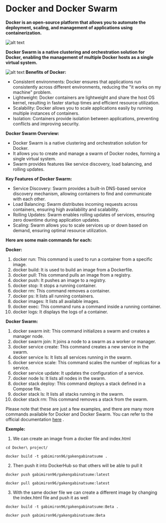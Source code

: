 # Docker and Docker Swarm
**Docker is an open-source platform that allows you to automate the deployment, scaling, and management of applications using containerization.**

![alt text](https://docs.docker.com/get-started/images/docker-architecture.png)

**Docker Swarm is a native clustering and orchestration solution for Docker, enabling the management of multiple Docker hosts as a single virtual system.**

![alt text](https://docs.docker.com/engine/swarm/images/swarm-diagram.png)
**Benefits of Docker:**
- Consistent environments: Docker ensures that applications run consistently across different environments, reducing the "it works on my machine" problem.
- Lightweight: Docker containers are lightweight and share the host OS kernel, resulting in faster startup times and efficient resource utilization.
- Scalability: Docker allows you to scale applications easily by running multiple instances of containers.
- Isolation: Containers provide isolation between applications, preventing conflicts and improving security.
  
**Docker Swarm Overview:**
- Docker Swarm is a native clustering and orchestration solution for Docker.
- It allows you to create and manage a swarm of Docker nodes, forming a single virtual system.
- Swarm provides features like service discovery, load balancing, and rolling updates.

**Key Features of Docker Swarm:**
- Service Discovery: Swarm provides a built-in DNS-based service discovery mechanism, allowing containers to find and communicate with each other.
- Load Balancing: Swarm distributes incoming requests across containers, ensuring high availability and scalability.
- Rolling Updates: Swarm enables rolling updates of services, ensuring zero downtime during application updates.
- Scaling: Swarm allows you to scale services up or down based on demand, ensuring optimal resource utilization.

**Here are some main commands for each:**

**Docker:**
1. docker run: This command is used to run a container from a specific image.
2. docker build: It is used to build an image from a Dockerfile.
3. docker pull: This command pulls an image from a registry.
4. docker push: It pushes an image to a registry.
5. docker stop: It stops a running container.
6. docker rm: This command removes a container.
7. docker ps: It lists all running containers.
8. docker images: It lists all available images.
9. docker exec: This command runs a command inside a running container.
10. docker logs: It displays the logs of a container.

**Docker Swarm:**
1. docker swarm init: This command initializes a swarm and creates a manager node.
2. docker swarm join: It joins a node to a swarm as a worker or manager.
3. docker service create: This command creates a new service in the swarm.
4. docker service ls: It lists all services running in the swarm.
5. docker service scale: This command scales the number of replicas for a service.
6. docker service update: It updates the configuration of a service.
7. docker node ls: It lists all nodes in the swarm.
8. docker stack deploy: This command deploys a stack defined in a Compose file.
9. docker stack ls: It lists all stacks running in the swarm.
10. docker stack rm: This command removes a stack from the swarm.

Please note that these are just a few examples, and there are many more commands available for Docker and Docker Swarm. 
You can refer to the official documentation [here](https://docs.docker.com/engine/reference/commandline/cli/) .

**Exemple:**

1. We can create an image from a docker file and index.html 

`cd Docker\ project/`

`docker build -t gabimiron96/gakengabinatsume .`

2. Then push it into DockerHub so that others will be able to pull it

`docker push gabimiron96/gakengabinatsume:latest`

`docker pull gabimiron96/gakengabinatsume:latest`

3. With the same docker file we can create a different image by changing the index.html file and push it as well

`docker build -t gabimiron96/gakengabinatsume:Beta .`

`docker push gabimiron96/gakengabinatsume:Beta`
